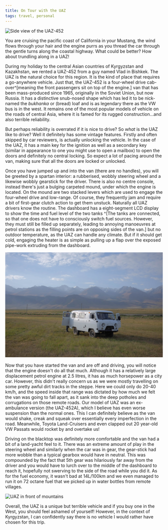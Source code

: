 ```yaml
---
title: On Tour with the UAZ
tags: travel, personal
---
```


![Side view of the UAZ-452](/images/DSCF7923.JPG "Our UAZ parked in front of
some laundry.")

You are cruising the pacific coast of California in your Mustang, the wind flows through
your hair and the engine purrs as you thread the car through the gentle turns along the
coastal highway. What could be better? How about trundling along in a UAZ!



<!--more-->

During my holiday to the central Asian countries of Kyrgyzstan and Kazakhstan,
we rented a UAZ-452 from a guy named Vlad in Bishkek. The UAZ is the natural
choice for this region. It is the kind of place that requires a go-anywhere vehicle.
Just that, the UAZ-452 is a four-wheel drive cab-over^[meaning the
front passengers sit on top of the engine.] van that has been mass-produced since
1965, originally in the Soviet Union, but now Russia. It has a distinctive
snub-nosed shape which has led it to be nick-named the _bukhanka_ or (bread)
loaf and is as legendary there as the VW bus is in the west. It remains one of the most popular models of vehicle on the roads of central
Asia, where it is famed for its rugged construction...and also terrible
reliability.

But perhaps reliability is overrated if it is nice to drive? So _what_ is the UAZ
like to drive? Well it definitely has some vintage features. Firstly and often 
skipped by car reviewers, is actually unlocking the vehicle. In the
case of the UAZ, it has a main key for the ignition
as well as a secondary key (similar in appearance to one you might
use to open a mailbox) to open the doors and definitely no central locking. So
expect a lot of pacing around the van, making sure that all the doors are
locked or unlocked. 

Once you have jumped up and into the van
(there are no handles), you will be greeted by a spartan interior: a rubberised,
wobbly steering wheel and a likewise wobbly gearstick for the driver. There is also
no centre console, instead there's just a bulging carpeted mound, under which
the engine is located. On the
mound are two stacked levers which are used to engage the four-wheel drive and
low-range. Of course, they frequently jam and require a bit of first-gear
clutch action to get them unstuck. Naturally all UAZ drivers know the routine. The dashboard has a eight-segment LCD display to show the time and
fuel level of the two tanks ^[The tanks are connected, so that one does not have
to consciously switch fuel sources. However, they must still be filled up
separately, leading to annoying manoeuvres at petrol stations as the filling
points are on opposing sides of the van.] but no outdoor temperature, as the UAZ
can handle any climate. But if it should get cold, engaging the heater is
as simple as pulling up a flap over the exposed pipe-work extruding from the
dashboard.


![on tour with the uaz](/images/DSCF7859.JPG "Our UAZ parked in a field")

Now that you have started the van and are off and driving, you will notice that
the engine doesn't do all that much. Although it has a relatively large
displacement petrol engine at 2.5 litres, it has as much horsepower as a city car.
However, this didn't really concern us as we were mostly travelling on some pretty
awful dirt tracks in the steppe. Here we could only do 20-40 km/h, and
the speed inside that range was dictated by how much we felt the van was going
to fall apart, as it sank into the deep potholes and corrugations on those
remote roads. Our model of UAZ was an ex-ambulance version (the UAZ-452A), which
I believe has even worse suspension than the normal ones. This I can definitely
believe as the van would shake, creak and squeak over essentially every
imperfection in the road. Meanwhile, Toyota Land-Cruisers and even clapped out
20 year-old VW Passats would rocket by and overtake us!

Driving on the blacktop was definitely more comfortable and the van had a bit of a
land-yacht feel to it. There was an extreme amount of play in the steering wheel
and similarly when the car was in gear, the gear-stick had more wobble than a typical
gearbox would have in neutral. This was compounded by the fact that 5th gear was
hilariously far away from the driver and you would have to lurch over to the
middle of the dashboard to reach it, hopefully not swerving to the side of the
road while you did it. As for the fuel economy, it wasn't bad at 14L/100km and we
even managed to run it on 72 octane fuel that we picked up in water bottles from
remote villages.

![UAZ in front of mountains](/images/DSCF7979.JPG "The UAZ proudly displayed
after scaling a treacherous mountain road.")


Overall, the UAZ is a unique but terrible vehicle and if you buy one in the
West, you should feel ashamed of yourself! However, in the context of
Kyrgyzstan, I can confidently say there is no vehicle I would rather have chosen
for this trip.



